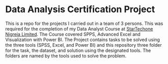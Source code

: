 # Data Analysis Certification Project

This is a repo for the projects I carried out in a team of 3 persons. This was required for the completion of my Data Analyst Course at <a href="https://startechone.com.ng/">StarTechone Nigreia Limited</a>. 
The Course covered SPPS, Advanced Excel and Visualization with Power BI. The Project contains tasks to be solved using the three tools (SPSS, Excel, and Power BI) and this repository three folder for the task, the dataset, and solution using the designated tools.
The folders are named by the tools used to solve the problem.
